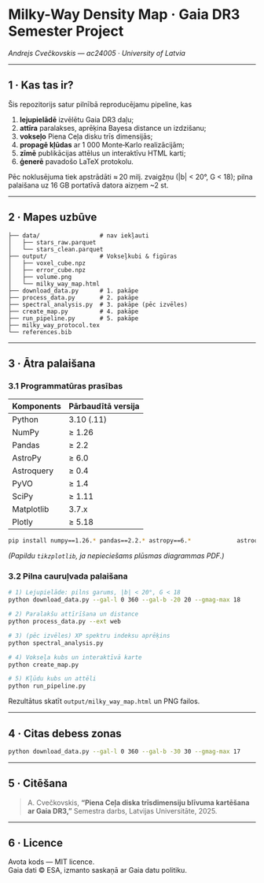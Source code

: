 # Milky-Way Density Map · Gaia DR3 Semester Project  
*Andrejs Cvečkovskis — ac24005 · University of Latvia*

---

## 1 · Kas tas ir?

Šis repozitorijs satur pilnībā reproducējamu pipeline, kas

1. **lejupielādē** izvēlētu Gaia DR3 daļu;  
2. **attīra** paralakses, aprēķina Bayesa distance un izdzišanu;  
3. **vokseļo** Piena Ceļa disku trīs dimensijās;  
4. **propagē kļūdas** ar 1 000 Monte‑Karlo realizācijām;  
5. **zīmē** publikācijas attēlus un interaktīvu HTML karti;  
6. **ģenerē** pavadošo LaTeX protokolu.

Pēc noklusējuma tiek apstrādāti ≈ 20 milj. zvaigžņu (|b| < 20°, G < 18); pilna palaišana uz 16 GB portatīvā datora aizņem ~2 st.

---

## 2 · Mapes uzbūve

```
├── data/                 # nav iekļauti
│   ├── stars_raw.parquet
│   └── stars_clean.parquet
├── output/               # Vokseļkubi & figūras
│   ├── voxel_cube.npz
│   ├── error_cube.npz
│   ├── volume.png
│   └── milky_way_map.html
├── download_data.py      # 1. pakāpe
├── process_data.py       # 2. pakāpe
├── spectral_analysis.py  # 3. pakāpe (pēc izvēles)
├── create_map.py         # 4. pakāpe
├── run_pipeline.py       # 5. pakāpe
├── milky_way_protocol.tex
└── references.bib
```

---

## 3 · Ātra palaišana

### 3.1 Programmatūras prasības

| Komponents | Pārbaudītā versija |
|------------|--------------------|
| Python     | 3.10 (.11) |
| NumPy      | ≥ 1.26 |
| Pandas     | ≥ 2.2 |
| AstroPy    | ≥ 6.0 |
| Astroquery | ≥ 0.4 |
| PyVO       | ≥ 1.4 |
| SciPy      | ≥ 1.11 |
| Matplotlib | 3.7.x |
| Plotly     | ≥ 5.18 |

```bash
pip install numpy==1.26.* pandas==2.2.* astropy==6.*             astroquery pyvo scipy matplotlib==3.7.* plotly requests
```
*(Papildu `tikzplotlib`, ja nepieciešams plūsmas diagrammas PDF.)*

### 3.2 Pilna cauruļvada palaišana

```bash
# 1) Lejupielāde: pilns garums, |b| < 20°, G < 18
python download_data.py --gal-l 0 360 --gal-b -20 20 --gmag-max 18

# 2) Paralakšu attīrīšana un distance
python process_data.py --ext web

# 3) (pēc izvēles) XP spektru indeksu aprēķins
python spectral_analysis.py

# 4) Vokseļa kubs un interaktīvā karte
python create_map.py

# 5) Kļūdu kubs un attēli
python run_pipeline.py
```

Rezultātus skatīt `output/milky_way_map.html` un PNG failos.

---

## 4 · Citas debess zonas

```bash
python download_data.py --gal-l 0 360 --gal-b -30 30 --gmag-max 17
```

---

## 5 · Citēšana

> A. Cvečkovskis, **“Piena Ceļa diska trīsdimensiju blīvuma kartēšana ar Gaia DR3,”** Semestra darbs, Latvijas Universitāte, 2025.

---

## 6 · Licence

Avota kods — MIT licence.  
Gaia dati © ESA, izmanto saskaņā ar Gaia datu politiku.
